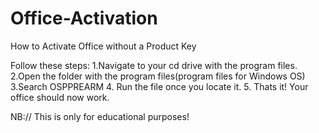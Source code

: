# Office-Activation
How to Activate Office without a Product Key

Follow these steps:
1.Navigate to your cd drive with the program files.
2.Open the folder with the program files(program files for Windows OS)
3.Search OSPPREARM
4. Run the file once you locate it.
5. Thats it! Your office should now work.

NB:// This is only for educational purposes!
